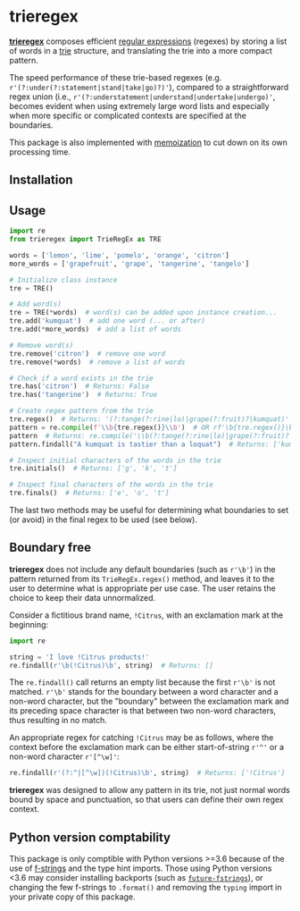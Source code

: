 # trieregex

[**trieregex**](https://github.com/ermanh/trieregex/) composes efficient [regular expressions](https://en.wikipedia.org/wiki/Regular_expression) (regexes) by storing a list of words in a [trie](https://en.wikipedia.org/wiki/Trie) structure, and translating the trie into a more compact pattern.

The speed performance of these trie-based regexes (e.g. `r'(?:under(?:statement|stand|take|go)?)'`), compared to a straightforward regex union (i.e., `r'(?:understatement|understand|undertake|undergo)'`, becomes evident when using extremely large word lists and especially when more specific or complicated contexts are specified at the boundaries. 

This package is also implemented with [memoization](https://en.wikipedia.org/wiki/Memoization) to cut down on its own processing time.

## Installation



## Usage

```py
import re
from trieregex import TrieRegEx as TRE

words = ['lemon', 'lime', 'pomelo', 'orange', 'citron']
more_words = ['grapefruit', 'grape', 'tangerine', 'tangelo']

# Initialize class instance
tre = TRE()

# Add word(s)
tre = TRE(*words)  # word(s) can be added upon instance creation...
tre.add('kumquat')  # add one word (... or after)
tre.add(*more_words)  # add a list of words 

# Remove word(s)
tre.remove('citron')  # remove one word
tre.remove(*words)  # remove a list of words

# Check if a word exists in the trie
tre.has('citron')  # Returns: False
tre.has('tangerine')  # Returns: True

# Create regex pattern from the trie
tre.regex()  # Returns: '(?:tange(?:rine|lo)|grape(?:fruit)?|kumquat)'
pattern = re.compile(f'\\b{tre.regex()}\\b')  # OR rf'\b{tre.regex()}\b'
pattern  # Returns: re.compile('\\b(?:tange(?:rine|lo)|grape(?:fruit)?|kumquat)\\b')
pattern.findall("A kumquat is tastier than a loquat")  # Returns: ['kumquat']

# Inspect initial characters of the words in the trie
tre.initials()  # Returns: ['g', 'k', 't']

# Inspect final characters of the words in the trie
tre.finals()  # Returns: ['e', 'o', 't']
```
The last two methods may be useful for determining what boundaries to set (or avoid) in the final regex to be used (see below).

## Boundary free

**trieregex** does not include any default boundaries (such as `r'\b'`) in the pattern returned from its `TrieRegEx.regex()` method, and leaves it to the user to determine what is appropriate per use case. The user retains the choice to keep their data unnormalized.

Consider a fictitious brand name, `!Citrus`, with an exclamation mark at the beginning:

```py
import re

string = 'I love !Citrus products!'
re.findall(r'\b(!Citrus)\b', string)  # Returns: []
```

The `re.findall()` call returns an empty list because the first `r'\b'` is not matched. `r'\b'` stands for the boundary between a word character and a non-word character, but the "boundary" between the exclamation mark and its preceding space character is that between two non-word characters, thus resulting in no match.

An appropriate regex for catching `!Citrus` may be as follows, where the context before the exclamation mark can be either start-of-string `r'^'` or a non-word character `r'[^\w]'`: 

```py
re.findall(r'(?:^|[^\w])(!Citrus)\b', string)  # Returns: ['!Citrus']
```

**trieregex** was designed to allow any pattern in its trie, not just normal words bound by space and punctuation, so that users can define their own regex context.

## Python version comptability

This package is only comptible with Python versions >=3.6 because of the use of [f-strings](https://www.python.org/dev/peps/pep-0498/) and the type hint imports. Those using Python versions <3.6 may consider installing backports (such as [`future-fstrings`](https://pypi.org/project/future-fstrings/)), or changing the few f-strings to `.format()` and removing the `typing` import in your private copy of this package.
